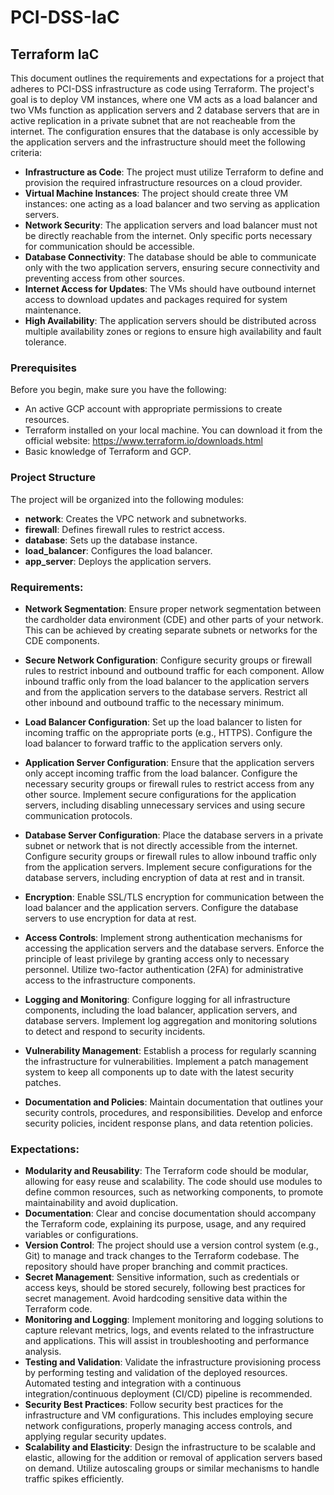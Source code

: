 # PCI-DSS-IaC
## Terraform IaC
This document outlines the requirements and expectations for a project that adheres to PCI-DSS infrastructure as code using Terraform. The project's goal is to deploy VM instances, where one VM acts as a load balancer and two VMs function as application servers and 2 database servers that are in active replication in a private subnet that are not reacheable from the internet. The configuration ensures that the database is only accessible by the application servers and the infrastructure should meet the following criteria:

* **Infrastructure as Code**: The project must utilize Terraform to define and provision the required infrastructure resources on a cloud provider.
* **Virtual Machine Instances**: The project should create three VM instances: one acting as a load balancer and two serving as application servers.
* **Network Security**: The application servers and load balancer must not be directly reachable from the internet. Only specific ports necessary for communication should be accessible.
* **Database Connectivity**: The database should be able to communicate only with the two application servers, ensuring secure connectivity and preventing access from other sources.
* **Internet Access for Updates**: The VMs should have outbound internet access to download updates and packages required for system maintenance.
* **High Availability**: The application servers should be distributed across multiple availability zones or regions to ensure high availability and fault tolerance.

### Prerequisites

Before you begin, make sure you have the following:

* An active GCP account with appropriate permissions to create resources.
* Terraform installed on your local machine. You can download it from the official website: https://www.terraform.io/downloads.html
* Basic knowledge of Terraform and GCP.

### Project Structure
The project will be organized into the following modules:
* **network**: Creates the VPC network and subnetworks.
* **firewall**: Defines firewall rules to restrict access.
* **database**: Sets up the database instance.
* **load_balancer**: Configures the load balancer.
* **app_server**: Deploys the application servers.

### Requirements:
* **Network Segmentation**: Ensure proper network segmentation between the cardholder data environment (CDE) and other parts of your network. This can be achieved by creating separate subnets or networks for the CDE components.

* **Secure Network Configuration**: Configure security groups or firewall rules to restrict inbound and outbound traffic for each component. Allow inbound traffic only from the load balancer to the application servers and from the application servers to the database servers. Restrict all other inbound and outbound traffic to the necessary minimum.

* **Load Balancer Configuration**: Set up the load balancer to listen for incoming traffic on the appropriate ports (e.g., HTTPS). Configure the load balancer to forward traffic to the application servers only.

* **Application Server Configuration**: Ensure that the application servers only accept incoming traffic from the load balancer. Configure the necessary security groups or firewall rules to restrict access from any other source. Implement secure configurations for the application servers, including disabling unnecessary services and using secure communication protocols.

* **Database Server Configuration**: Place the database servers in a private subnet or network that is not directly accessible from the internet. Configure security groups or firewall rules to allow inbound traffic only from the application servers. Implement secure configurations for the database servers, including encryption of data at rest and in transit.

* **Encryption**: Enable SSL/TLS encryption for communication between the load balancer and the application servers. Configure the database servers to use encryption for data at rest.
 
* **Access Controls**: Implement strong authentication mechanisms for accessing the application servers and the database servers. Enforce the principle of least privilege by granting access only to necessary personnel. Utilize two-factor authentication (2FA) for administrative access to the infrastructure components.

* **Logging and Monitoring**: Configure logging for all infrastructure components, including the load balancer, application servers, and database servers. Implement log aggregation and monitoring solutions to detect and respond to security incidents.

* **Vulnerability Management**: Establish a process for regularly scanning the infrastructure for vulnerabilities. Implement a patch management system to keep all components up to date with the latest security patches.

* **Documentation and Policies**: Maintain documentation that outlines your security controls, procedures, and responsibilities. Develop and enforce security policies, incident response plans, and data retention policies.

### Expectations:
* **Modularity and Reusability**: The Terraform code should be modular, allowing for easy reuse and scalability. The code should use modules to define common resources, such as networking components, to promote maintainability and avoid duplication.
* **Documentation**: Clear and concise documentation should accompany the Terraform code, explaining its purpose, usage, and any required variables or configurations.
* **Version Control**: The project should use a version control system (e.g., Git) to manage and track changes to the Terraform codebase. The repository should have proper branching and commit practices.
* **Secret Management**: Sensitive information, such as credentials or access keys, should be stored securely, following best practices for secret management. Avoid hardcoding sensitive data within the Terraform code.
* **Monitoring and Logging**: Implement monitoring and logging solutions to capture relevant metrics, logs, and events related to the infrastructure and applications. This will assist in troubleshooting and performance analysis.
* **Testing and Validation**: Validate the infrastructure provisioning process by performing testing and validation of the deployed resources. Automated testing and integration with a continuous integration/continuous deployment (CI/CD) pipeline is recommended.
* **Security Best Practices**: Follow security best practices for the infrastructure and VM configurations. This includes employing secure network configurations, properly managing access controls, and applying regular security updates.
* **Scalability and Elasticity**: Design the infrastructure to be scalable and elastic, allowing for the addition or removal of application servers based on demand. Utilize autoscaling groups or similar mechanisms to handle traffic spikes efficiently.
